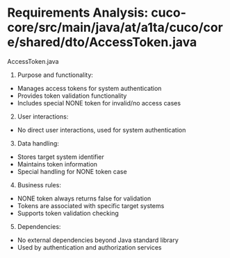 # Requirements Analysis: cuco-core/src/main/java/at/a1ta/cuco/core/shared/dto/AccessToken.java

AccessToken.java
1. Purpose and functionality:
- Manages access tokens for system authentication
- Provides token validation functionality
- Includes special NONE token for invalid/no access cases

2. User interactions:
- No direct user interactions, used for system authentication

3. Data handling:
- Stores target system identifier
- Maintains token information
- Special handling for NONE token case

4. Business rules:
- NONE token always returns false for validation
- Tokens are associated with specific target systems
- Supports token validation checking

5. Dependencies:
- No external dependencies beyond Java standard library
- Used by authentication and authorization services